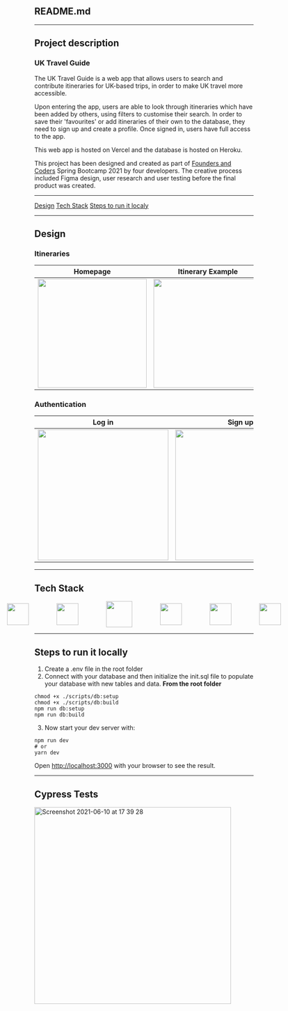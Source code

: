 ## README.md

---

## Project description

### UK Travel Guide

The UK Travel Guide is a web app that allows users to search and contribute itineraries for UK-based trips, in order to make UK travel more accessible.

Upon entering the app, users are able to look through itineraries which have been added by others, using filters to customise their search. In order to save their 'favourites' or add itineraries of their own to the database, they need to sign up and create a profile. Once signed in, users have full access to the app.

This web app is hosted on Vercel and the database is hosted on Heroku.

This project has been designed and created as part of [Founders and Coders](https://www.foundersandcoders.com/) Spring Bootcamp 2021 by four developers. The creative process included Figma design, user research and user testing before the final product was created.

---

[Design](#Design)
[Tech Stack](#Tech-Stack)
[Steps to run it localy](#Steps-to-run-it-localy)

---

## Design

### Itineraries

| Homepage                                                     | Itinerary Example                                            | Search Itineraries                                           |
| ------------------------------------------------------------ | ------------------------------------------------------------ | ------------------------------------------------------------ |
| <img src = "https://i.imgur.com/kUtPuMO.png" height="250px"> | <img src = "https://i.imgur.com/xeIoFlZ.png" height="250px"> | <img src = "https://i.imgur.com/WqC7nTQ.png" height="250px"> |

### Authentication

| Log in                                                       | Sign up                                                      |
| ------------------------------------------------------------ | ------------------------------------------------------------ |
| <img src = "https://i.imgur.com/S04g425.png" height="300px"> | <img src = "https://i.imgur.com/K42OyuJ.png" height="300px"> |

---


## Tech Stack

<div style="display: flex; justify-content: center; align-items: center; gap: 4rem;">
    <img src="https://i.imgur.com/fTbBWKd.png" width="50px">
    <img src="https://i.imgur.com/zVr4l4N.png" width="50px">
    <img src="https://i.imgur.com/Bg1Gkhw.png" width="60px">
    <img src="https://i.imgur.com/ftqh6Vm.png" width="50px">
    <img src="https://i.imgur.com/UAG4IS4.png" width="50px">
    <img src="https://i.imgur.com/nVqmUN7.png" width="50px">
</div>

---

## Steps to run it locally


1) Create a .env file in the root folder
2) Connect with your database and then initialize the init.sql file to populate your database with new tables and data. **From the root folder**

```bash=
chmod +x ./scripts/db:setup
chmod +x ./scripts/db:build
npm run db:setup
npm run db:build
```

3) Now start your dev server with:
```bash=
npm run dev
# or
yarn dev
```

Open [http://localhost:3000](http://localhost:3000) with your browser to see the result.

---
## Cypress Tests

<img width="452" alt="Screenshot 2021-06-10 at 17 39 28" src="https://user-images.githubusercontent.com/59439482/121564435-5a1d6f80-ca13-11eb-8ee4-339ea925ee78.png">

